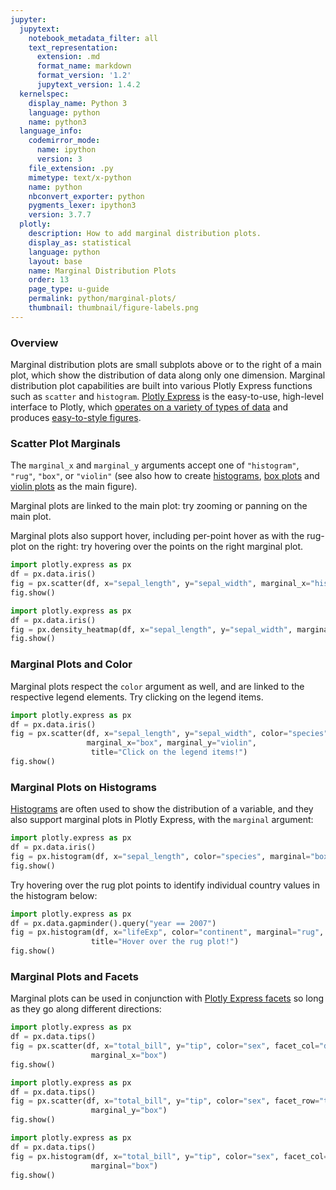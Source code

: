 ```yaml
---
jupyter:
  jupytext:
    notebook_metadata_filter: all
    text_representation:
      extension: .md
      format_name: markdown
      format_version: '1.2'
      jupytext_version: 1.4.2
  kernelspec:
    display_name: Python 3
    language: python
    name: python3
  language_info:
    codemirror_mode:
      name: ipython
      version: 3
    file_extension: .py
    mimetype: text/x-python
    name: python
    nbconvert_exporter: python
    pygments_lexer: ipython3
    version: 3.7.7
  plotly:
    description: How to add marginal distribution plots.
    display_as: statistical
    language: python
    layout: base
    name: Marginal Distribution Plots
    order: 13
    page_type: u-guide
    permalink: python/marginal-plots/
    thumbnail: thumbnail/figure-labels.png
---
```


### Overview

Marginal distribution plots are small subplots above or to the right of a main plot, which show the distribution of data along only one dimension. Marginal distribution plot capabilities are built into various Plotly Express functions such as `scatter` and `histogram`. [Plotly Express](plotly-express.md) is the easy-to-use, high-level interface to Plotly, which [operates on a variety of types of data](px-arguments.md) and produces [easy-to-style figures](styling-plotly-express.md).

### Scatter Plot Marginals

The `marginal_x` and `marginal_y` arguments accept one of `"histogram"`, `"rug"`, `"box"`, or `"violin"` (see also how to create [histograms](histograms.md), [box plots](box-plots.md) and [violin plots](violin.md) as the main figure). 

Marginal plots are linked to the main plot: try zooming or panning on the main plot.

Marginal plots also support hover, including per-point hover as with the rug-plot on the right: try hovering over the points on the right marginal plot.

```python
import plotly.express as px
df = px.data.iris()
fig = px.scatter(df, x="sepal_length", y="sepal_width", marginal_x="histogram", marginal_y="rug")
fig.show()
```

```python
import plotly.express as px
df = px.data.iris()
fig = px.density_heatmap(df, x="sepal_length", y="sepal_width", marginal_x="box", marginal_y="violin")
fig.show()
```

### Marginal Plots and Color

Marginal plots respect the `color` argument as well, and are linked to the respective legend elements. Try clicking on the legend items.

```python
import plotly.express as px
df = px.data.iris()
fig = px.scatter(df, x="sepal_length", y="sepal_width", color="species", 
                 marginal_x="box", marginal_y="violin",
                  title="Click on the legend items!")
fig.show()
```

### Marginal Plots on Histograms

[Histograms](histograms.md) are often used to show the distribution of a variable, and they also support marginal plots in Plotly Express, with the `marginal` argument:

```python
import plotly.express as px
df = px.data.iris()
fig = px.histogram(df, x="sepal_length", color="species", marginal="box")
fig.show()
```

Try hovering over the rug plot points to identify individual country values in the histogram below:

```python
import plotly.express as px
df = px.data.gapminder().query("year == 2007")
fig = px.histogram(df, x="lifeExp", color="continent", marginal="rug", hover_name="country",
                  title="Hover over the rug plot!")
fig.show()
```

### Marginal Plots and Facets

Marginal plots can be used in conjunction with [Plotly Express facets](facet-plots.md) so long as they go along different directions: 

```python
import plotly.express as px
df = px.data.tips()
fig = px.scatter(df, x="total_bill", y="tip", color="sex", facet_col="day",
                  marginal_x="box")
fig.show()
```

```python
import plotly.express as px
df = px.data.tips()
fig = px.scatter(df, x="total_bill", y="tip", color="sex", facet_row="time",
                  marginal_y="box")
fig.show()
```

```python
import plotly.express as px
df = px.data.tips()
fig = px.histogram(df, x="total_bill", y="tip", color="sex", facet_col="day",
                  marginal="box")
fig.show()
```

